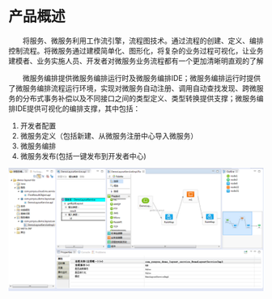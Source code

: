 # 产品概述

&ensp;&ensp;&ensp;&ensp;将服务、微服务利用工作流引擎，流程图技术。通过流程的创建、定义、编排控制流程。将微服务通过建模简单化、图形化，将复杂的业务过程可视化，让业务建模者、业务实施人员、开发者对微服务业务流程都有一个更加清晰明直观的了解

&ensp;&ensp;&ensp;&ensp;微服务编排提供微服务编排运行时及微服务编排IDE；微服务编排运行时提供了微服务编排流程运行环境，实现对微服务自动注册、调用自动查找发现、跨微服务的分布式事务补偿以及不同接口之间的类型定义、类型转换提供支撑；微服务编排IDE提供可视化的编排支撑，其中包括：
1. 开发者配置
1. 微服务定义（包括新建、从微服务注册中心导入微服务）
1. 微服务编排
1. 微服务发布(包括一键发布到开发者中心)

![微服务编排示例](/assets/1-/i1.png "微服务编排示例") 

